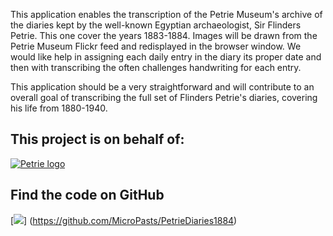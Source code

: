 This application enables the transcription of the Petrie Museum's
archive of the diaries kept by the well-known Egyptian archaeologist,
Sir Flinders Petrie. This one cover the years 1883-1884. Images will
be drawn from the Petrie Museum Flickr feed and redisplayed in the
browser window. We would like help in assigning each daily entry in
the diary its proper date and then with transcribing the often
challenges handwriting for each entry.

This application should be a very straightforward and will contribute to
an overall goal of transcribing the full set of Flinders Petrie's diaries, covering his
life from 1880-1940.

## This project is on behalf of:

[![Petrie logo](http://micropasts-other.s3.amazonaws.com/other/Petrie-Logo.png)](http://www.ucl.ac.uk/museums/petrie)

## Find the code on GitHub

[![](http://micropasts-other.s3.amazonaws.com/other/github_logo.png)]
(https://github.com/MicroPasts/PetrieDiaries1884)
